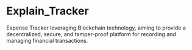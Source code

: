 # Explain_Tracker
 Expense Tracker leveraging Blockchain technology,  aiming to provide a decentralized, secure, and tamper-proof platform for  recording and managing financial transactions. 
